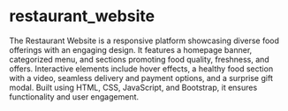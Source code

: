 # restaurant_website

The Restaurant Website is a responsive platform showcasing diverse food offerings with an engaging design. It features a homepage banner, categorized menu, and sections promoting food quality, freshness, and offers. Interactive elements include hover effects, a healthy food section with a video, seamless delivery and payment options, and a surprise gift modal. Built using HTML, CSS, JavaScript, and Bootstrap, it ensures functionality and user engagement.
